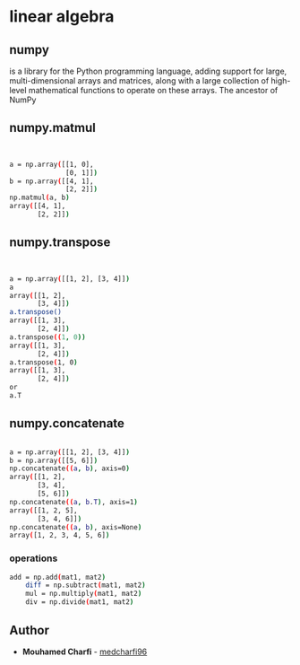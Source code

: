 # linear algebra

## numpy 

 is a library for the Python programming language, adding support for large, multi-dimensional arrays and matrices, along with a large collection of high-level mathematical functions to operate on these arrays. The ancestor of NumPy
## numpy.matmul
```sh


a = np.array([[1, 0],
              [0, 1]])
b = np.array([[4, 1],
              [2, 2]])
np.matmul(a, b)
array([[4, 1],
       [2, 2]])
```


## numpy.transpose
```sh


a = np.array([[1, 2], [3, 4]])
a
array([[1, 2],
       [3, 4]])
a.transpose()
array([[1, 3],
       [2, 4]])
a.transpose((1, 0))
array([[1, 3],
       [2, 4]])
a.transpose(1, 0)
array([[1, 3],
       [2, 4]])
or 
a.T       
```



## numpy.concatenate
```sh

a = np.array([[1, 2], [3, 4]])
b = np.array([[5, 6]])
np.concatenate((a, b), axis=0)
array([[1, 2],
       [3, 4],
       [5, 6]])
np.concatenate((a, b.T), axis=1)
array([[1, 2, 5],
       [3, 4, 6]])
np.concatenate((a, b), axis=None)
array([1, 2, 3, 4, 5, 6])

```


### operations



```sh
add = np.add(mat1, mat2)
    diff = np.subtract(mat1, mat2)
    mul = np.multiply(mat1, mat2)
    div = np.divide(mat1, mat2)
```
## Author
* **Mouhamed Charfi** - [medcharfi96](https://github.com/medcharfi96)